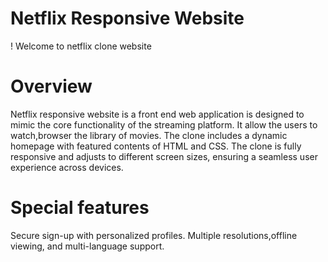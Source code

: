 # Netflix Responsive Website
! Welcome to netflix clone website
# Overview
Netflix responsive website is a front end  web application is designed to mimic the core functionality of the streaming platform. It allow the users to watch,browser the library of movies. The clone includes a dynamic homepage with featured contents of HTML and CSS. The clone is fully responsive and adjusts to different screen 
sizes, ensuring a seamless user experience across devices.
# Special features
 Secure sign-up with personalized profiles. Multiple resolutions,offline viewing, and multi-language support.

